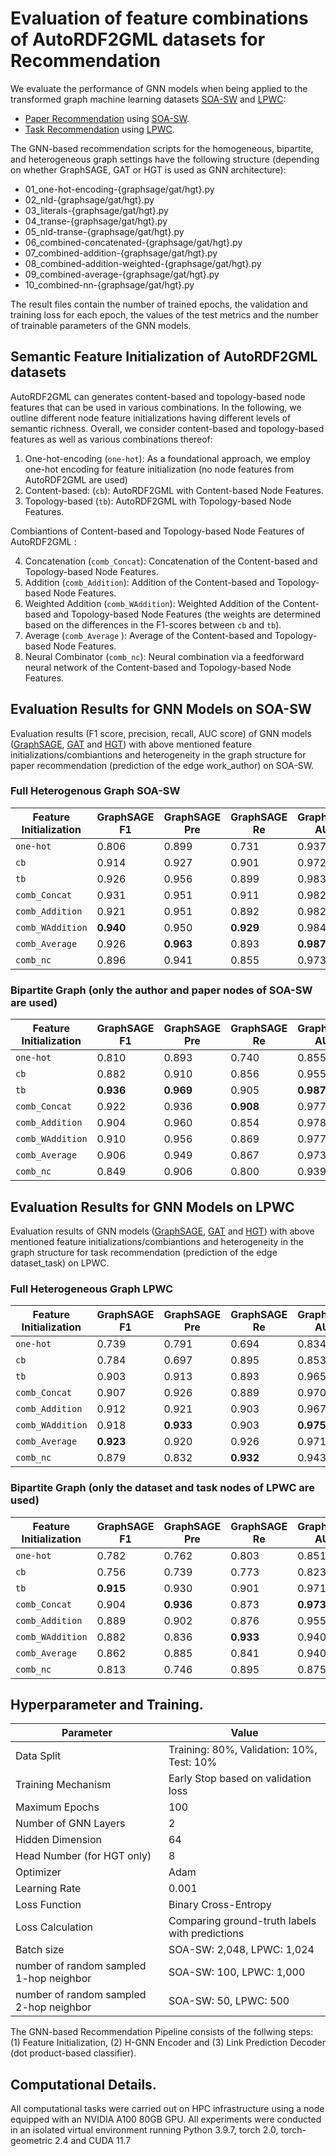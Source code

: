 # Evaluation of feature combinations of AutoRDF2GML datasets for Recommendation

We evaluate the performance of GNN models when being applied to the transformed graph machine learning datasets [SOA-SW](https://zenodo.org/records/10299429) and [LPWC](https://zenodo.org/records/10299366):
* [Paper Recommendation](./paper-recommendation) using [SOA-SW](https://zenodo.org/records/10299429).
* [Task Recommendation](./task-recommendation) using [LPWC](https://zenodo.org/records/10299366).

The GNN-based recommendation scripts for the homogeneous, bipartite, and heterogeneous graph settings have the following structure (depending on whether GraphSAGE, GAT or HGT is used as GNN architecture):
* 01_one-hot-encoding-{graphsage/gat/hgt}.py
* 02_nld-{graphsage/gat/hgt}.py
* 03_literals-{graphsage/gat/hgt}.py
* 04_transe-{graphsage/gat/hgt}.py
* 05_nld-transe-{graphsage/gat/hgt}.py
* 06_combined-concatenated-{graphsage/gat/hgt}.py
* 07_combined-addition-{graphsage/gat/hgt}.py
* 08_combined-addition-weighted-{graphsage/gat/hgt}.py
* 09_combined-average-{graphsage/gat/hgt}.py
* 10_combined-nn-{graphsage/gat/hgt}.py

The result files contain the number of trained epochs, the validation and training loss for each epoch, the values of the test metrics and the number of trainable parameters of the GNN models. 



## Semantic Feature  Initialization of AutoRDF2GML datasets
AutoRDF2GML can generates content-based and topology-based node features that can be used in various combinations. In the following, we outline different node feature initializations having different levels of semantic richness. Overall, we consider content-based and topology-based features as well as various combinations thereof:
1. One-hot-encoding (`one-hot`): As a foundational approach, we employ one-hot encoding for feature initialization (no node features from AutoRDF2GML are used)
2. Content-based: (`cb`): AutoRDF2GML with Content-based Node Features.
3. Topology-based (`tb`): AutoRDF2GML with Topology-based Node Features.

Combiantions of Content-based and Topology-based Node Features of AutoRDF2GML :

4. Concatenation (`comb_Concat`): Concatenation of the Content-based and Topology-based Node Features.
5. Addition (`comb_Addition`): Addition of the Content-based and Topology-based Node Features.
6. Weighted Addition (`comb_WAddition`): Weighted Addition of the Content-based and Topology-based Node Features (the weights are determined based on the differences in the F1-scores between `cb` and `tb`).
7. Average (`comb_Average` ): Average of the Content-based and Topology-based Node Features.
8. Neural Combinator (`comb_nc`): Neural combination via a feedforward neural network of the Content-based and Topology-based Node Features.


## Evaluation Results for GNN Models on SOA-SW

Evaluation results (F1 score, precision, recall, AUC score) of GNN models ([GraphSAGE](https://arxiv.org/abs/1706.02216), [GAT](https://arxiv.org/abs/1710.10903) and [HGT](https://arxiv.org/abs/2003.01332)) with above mentioned feature initializations/combiantions and heterogeneity in the graph structure for paper recommendation (prediction of the edge work_author) on SOA-SW.

### Full Heterogenous Graph SOA-SW

| Feature Initialization      | GraphSAGE F1 | GraphSAGE Pre | GraphSAGE Re | GraphSAGE AUC | GAT F1 | GAT Pre | GAT Re | GAT AUC | HGT F1 | HGT Pre | HGT Re | HGT AUC |
|-----------------------------|--------------|---------------|--------------|---------------|--------|---------|--------|---------|--------|---------|--------|---------|
| `one-hot`                   | 0.806        | 0.899         | 0.731        | 0.937         | 0.875  | 0.925   | 0.830  | 0.962   | 0.890  | 0.880   | 0.901  | 0.949   |
| `cb`                        | 0.914        | 0.927         | 0.901        | 0.972         | 0.889  | 0.919   | 0.861  | 0.964   | 0.887  | 0.882   | 0.892  | 0.945   |
| `tb`                        | 0.926        | 0.956         | 0.899        | 0.983         | 0.910  | 0.942   | 0.880  | 0.975   | 0.915  | 0.935   | 0.896  | 0.976   |
| `comb_Concat`               | 0.931        | 0.951         | 0.911        | 0.982         | 0.918  | 0.948   | 0.890  | 0.979   | 0.925  | **0.949** | 0.902  | **0.982** |
| `comb_Addition`             | 0.921        | 0.951         | 0.892        | 0.982         | 0.922  | **0.956** | 0.889  | 0.982   | 0.882  | 0.939   | 0.832  | 0.970   |
| `comb_WAddition`            | **0.940**    | 0.950         | **0.929**    | 0.984         | **0.923** | 0.954   | 0.894  | **0.983** | 0.885  | 0.934   | 0.841  | 0.968   |
| `comb_Average`              | 0.926        | **0.963**     | 0.893        | **0.987**     | 0.898  | 0.932   | 0.866  | 0.971   | **0.934** | 0.937   | **0.931** | 0.977   |
| `comb_nc`                   | 0.896        | 0.941         | 0.855        | 0.973         | 0.889  | 0.867   | **0.912** | 0.941   | 0.889  | 0.913   | 0.865  | 0.961   |

### Bipartite Graph (only the author and paper nodes of SOA-SW are used)

| Feature Initialization      | GraphSAGE F1 | GraphSAGE Pre | GraphSAGE Re | GraphSAGE AUC | GAT F1 | GAT Pre | GAT Re | GAT AUC | HGT F1 | HGT Pre | HGT Re | HGT AUC |
|-----------------------------|--------------|---------------|--------------|---------------|--------|---------|--------|---------|--------|---------|--------|---------|
| `one-hot`                   | 0.810        | 0.893         | 0.740        | 0.855         | 0.823  | 0.894   | 0.763  | 0.863   | 0.824  | 0.896   | 0.763  | 0.850   |
| `cb`                        | 0.882        | 0.910         | 0.856        | 0.955         | 0.846  | 0.852   | 0.841  | 0.903   | 0.847  | 0.846   | 0.848  | 0.914   |
| `tb`                        | **0.936**    | **0.969**     | 0.905        | **0.987**     | **0.895** | **0.914** | 0.877  | **0.952** | **0.892** | **0.940** | 0.850  | **0.967** |
| `comb_Concat`               | 0.922        | 0.936         | **0.908**    | 0.977         | 0.891  | 0.890   | **0.893** | 0.941   | 0.872  | 0.902   | 0.844  | 0.945   |
| `comb_Addition`             | 0.904        | 0.960         | 0.854        | 0.978         | 0.855  | 0.904   | 0.810  | 0.942   | 0.884  | 0.937   | 0.837  | 0.963   |
| `comb_WAddition`            | 0.910        | 0.956         | 0.869        | 0.977         | 0.873  | 0.902   | 0.845  | 0.939   | 0.876  | 0.904   | 0.850  | 0.949   |
| `comb_Average`              | 0.906        | 0.949         | 0.867        | 0.973         | 0.876  | 0.888   | 0.865  | 0.940   | 0.866  | 0.875   | 0.857  | 0.933   |
| `comb_nc`                   | 0.849        | 0.906         | 0.800        | 0.939         | 0.846  | 0.890   | 0.807  | 0.924   | 0.818  | 0.918   | 0.738  | 0.915   |


## Evaluation Results for GNN Models on LPWC
Evaluation results of GNN models ([GraphSAGE](https://arxiv.org/abs/1706.02216), [GAT](https://arxiv.org/abs/1710.10903) and [HGT](https://arxiv.org/abs/2003.01332)) with above mentioned feature initializations/combiantions and
heterogeneity in the graph structure for task recommendation (prediction of the edge dataset_task) on LPWC.


### Full Heterogeneous Graph LPWC

| Feature Initialization      | GraphSAGE F1 | GraphSAGE Pre | GraphSAGE Re | GraphSAGE AUC | GAT F1 | GAT Pre | GAT Re | GAT AUC | HGT F1 | HGT Pre | HGT Re | HGT AUC |
|-----------------------------|--------------|---------------|--------------|---------------|--------|---------|--------|---------|--------|---------|--------|---------|
| `one-hot`                   | 0.739        | 0.791         | 0.694        | 0.834         | 0.748  | 0.766   | 0.732  | 0.794   | 0.778  | 0.801   | 0.756  | 0.859   |
| `cb`                        | 0.784        | 0.697         | 0.895        | 0.853         | 0.800  | 0.834   | 0.769  | 0.879   | 0.820  | 0.778   | 0.868  | 0.894   |
| `tb`                        | 0.903        | 0.913         | 0.893        | 0.965         | 0.868  | **0.916** | 0.826  | 0.936   | 0.877  | 0.837   | 0.922  | 0.936   |
| `comb_Concat`               | 0.907        | 0.926         | 0.889        | 0.970         | 0.873  | 0.911   | 0.839  | 0.936   | 0.826  | 0.779   | 0.878  | 0.898   |
| `comb_Addition`             | 0.912        | 0.921         | 0.903        | 0.967         | 0.875  | 0.890   | 0.860  | 0.936   | **0.885** | **0.845** | **0.930** | **0.943** |
| `comb_WAddition`            | 0.918        | **0.933**     | 0.903        | **0.975**     | 0.872  | 0.896   | 0.849  | 0.938   | 0.875  | 0.841   | 0.912  | 0.936   |
| `comb_Average`              | **0.923**    | 0.920         | 0.926        | 0.971         | **0.882** | 0.882   | 0.883  | **0.942** | 0.829  | 0.767   | 0.903  | 0.896   |
| `comb_nc`                   | 0.879        | 0.832         | **0.932**    | 0.943         | 0.825  | 0.766   | **0.894** | 0.886   | 0.783  | 0.811   | 0.757  | 0.875   |

### Bipartite Graph (only the dataset and task nodes of LPWC are used)

| Feature Initialization      | GraphSAGE F1 | GraphSAGE Pre | GraphSAGE Re | GraphSAGE AUC | GAT F1 | GAT Pre | GAT Re | GAT AUC | HGT F1 | HGT Pre | HGT Re | HGT AUC |
|-----------------------------|--------------|---------------|--------------|---------------|--------|---------|--------|---------|--------|---------|--------|---------|
| `one-hot`                   | 0.782        | 0.762         | 0.803        | 0.851         | 0.737  | 0.601   | **0.951** | 0.745   | 0.697  | 0.541   | 0.980  | 0.743   |
| `cb`                        | 0.756        | 0.739         | 0.773        | 0.823         | 0.815  | 0.779   | 0.855  | 0.859   | 0.798  | 0.739   | 0.868  | 0.869   |
| `tb`                        | **0.915**    | 0.930         | 0.901        | 0.971         | **0.830** | **0.809** | 0.852  | **0.898** | 0.819  | **0.866** | 0.776  | **0.912** |
| `comb_Concat`               | 0.904        | **0.936**     | 0.873        | **0.973**     | 0.799  | 0.717   | 0.903  | 0.869   | **0.845** | 0.803   | 0.892  | 0.909   |
| `comb_Addition`             | 0.889        | 0.902         | 0.876        | 0.955         | 0.803  | 0.750   | 0.864  | 0.878   | 0.721  | 0.574   | **0.971** | 0.772   |
| `comb_WAddition`            | 0.882        | 0.836         | **0.933**    | 0.940         | 0.791  | 0.717   | 0.882  | 0.865   | 0.794  | 0.726   | 0.875  | 0.854   |
| `comb_Average`              | 0.862        | 0.885         | 0.841        | 0.940         | 0.793  | 0.726   | 0.872  | 0.869   | 0.732  | 0.599   | 0.939  | 0.769   |
| `comb_nc`                   | 0.813        | 0.746         | 0.895        | 0.875         | 0.740  | 0.617   | 0.923  | 0.725   | 0.740  | 0.603   | 0.958  | 0.767   |



## Hyperparameter and Training. 
| Parameter                       | Value                                                |
|---------------------------------|------------------------------------------------------|
| Data Split                      | Training: 80%, Validation: 10%, Test: 10%            |
| Training Mechanism              | Early Stop based on validation loss                  |
| Maximum Epochs                  | 100                                                  |
| Number of GNN Layers            | 2                                                    |
| Hidden Dimension                | 64                                                   |
| Head Number (for HGT only)      | 8                                                    |
| Optimizer                       | Adam                                                 |
| Learning Rate                   | 0.001                                                |
| Loss Function                   | Binary Cross-Entropy                                 |
| Loss Calculation                | Comparing ground-truth labels with predictions       |
| Batch size                      | SOA-SW: 2,048, LPWC: 1,024                           |                    
| number of random sampled 1-hop neighbor                     | SOA-SW: 100, LPWC: 1,000                           |   
| number of random sampled 2-hop neighbor                     | SOA-SW: 50, LPWC: 500                           |   


The GNN-based Recommendation Pipeline consists of the follwing steps: (1) Feature Initialization, (2) H-GNN Encoder and (3) Link Prediction Decoder (dot product-based classifier).


## Computational Details. 
All computational tasks were carried out on HPC infrastructure
using a node equipped with an NVIDIA A100 80GB GPU. All experiments were
conducted in an isolated virtual environment running Python 3.9.7, torch 2.0,
torch-geometric 2.4 and CUDA 11.7

